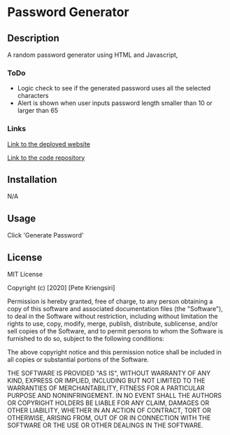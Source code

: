 # Password Generator

## Description

A random password generator using HTML and Javascript,

### ToDo
* Logic check to see if the generated password uses all the selected characters
* Alert is shown when user inputs password length smaller than 10 or larger than 65

### Links

[Link to the deployed website](https://aramedis.github.io/Password-Generator/)

[Link to the code repository](https://github.com/aramedis/Password-Generator/)

## Installation

N/A

## Usage

Click 'Generate Password'


## License

MIT License

Copyright (c) [2020] [Pete Kriengsiri]

Permission is hereby granted, free of charge, to any person obtaining a copy
of this software and associated documentation files (the "Software"), to deal
in the Software without restriction, including without limitation the rights
to use, copy, modify, merge, publish, distribute, sublicense, and/or sell
copies of the Software, and to permit persons to whom the Software is
furnished to do so, subject to the following conditions:

The above copyright notice and this permission notice shall be included in all
copies or substantial portions of the Software.

THE SOFTWARE IS PROVIDED "AS IS", WITHOUT WARRANTY OF ANY KIND, EXPRESS OR
IMPLIED, INCLUDING BUT NOT LIMITED TO THE WARRANTIES OF MERCHANTABILITY,
FITNESS FOR A PARTICULAR PURPOSE AND NONINFRINGEMENT. IN NO EVENT SHALL THE
AUTHORS OR COPYRIGHT HOLDERS BE LIABLE FOR ANY CLAIM, DAMAGES OR OTHER
LIABILITY, WHETHER IN AN ACTION OF CONTRACT, TORT OR OTHERWISE, ARISING FROM,
OUT OF OR IN CONNECTION WITH THE SOFTWARE OR THE USE OR OTHER DEALINGS IN THE
SOFTWARE.

